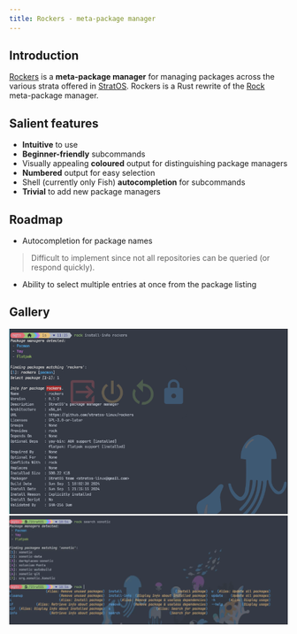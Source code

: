 ```yaml
---
title: Rockers - meta-package manager
---
```


## Introduction

[Rockers](https://github.com/stratos-linux/rockers) is a **meta-package manager** for managing packages across the various strata offered in [StratOS](https://stratos-linux.github.io). Rockers is a Rust rewrite of the [Rock](https://github.com/stratos-linux/rock) meta-package manager. 

## Salient features
- **Intuitive** to use
- **Beginner-friendly** subcommands
- Visually appealing **coloured** output for distinguishing package managers
- **Numbered** output for easy selection
- Shell (currently only Fish) **autocompletion** for subcommands
- **Trivial** to add new package managers

## Roadmap
- Autocompletion for package names
> Difficult to implement since not all repositories can be queried (or respond quickly).
- Ability to select multiple entries at once from the package listing

## Gallery
![Installed Flatpak package info](./rockers_pics/01_install_info.jpg)
![Autocomplete, pkg searching](./rockers_pics/02_package_search_autocmp.jpg)
